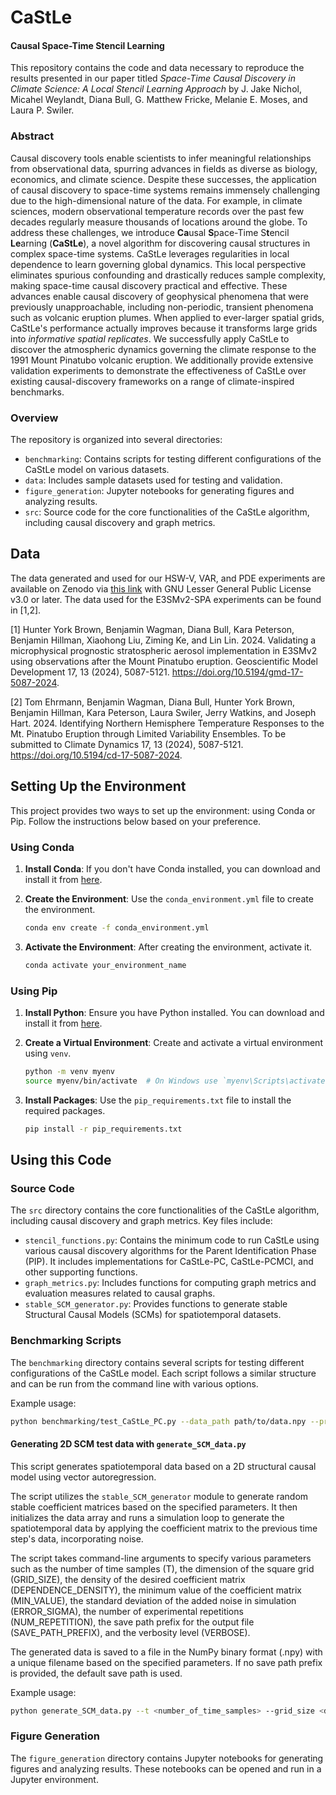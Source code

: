 # CaStLe

#### **Ca**usal **S**pace-Time S**t**encil **Le**arning

This repository contains the code and data necessary to reproduce the results presented in our paper titled *Space-Time Causal Discovery in Climate Science: A Local Stencil Learning Approach* by J. Jake Nichol, Micahel Weylandt, Diana Bull, G. Matthew Fricke, Melanie E. Moses, and Laura P. Swiler.

### Abstract

Causal discovery tools enable scientists to infer meaningful relationships from observational data, spurring advances in fields as diverse as biology, economics, and climate science. Despite these successes, the application of causal discovery to space-time systems remains immensely challenging due to the high-dimensional nature of the data. For example, in climate sciences, modern observational temperature records over the past few decades regularly measure thousands of locations around the globe. To address these challenges, we introduce **Ca**usal **S**pace-Time S**t**encil **Le**arning (**CaStLe**), a novel algorithm for discovering causal structures in complex space-time systems. CaStLe leverages regularities in local dependence to learn governing global dynamics. This local perspective eliminates spurious confounding and drastically reduces sample complexity, making space-time causal discovery practical and effective. These advances enable causal discovery of geophysical phenomena that were previously unapproachable, including non-periodic, transient phenomena such as volcanic eruption plumes. When applied to ever-larger spatial grids, CaStLe's performance actually improves because it transforms large grids into *informative spatial replicates*. We successfully apply CaStLe to discover the atmospheric dynamics governing the climate response to the 1991 Mount Pinatubo volcanic eruption. We additionally provide extensive validation experiments to demonstrate the effectiveness of CaStLe over existing causal-discovery frameworks on a range of climate-inspired benchmarks.

### Overview

The repository is organized into several directories:

- `benchmarking`: Contains scripts for testing different configurations of the CaStLe model on various datasets.
- `data`: Includes sample datasets used for testing and validation.
- `figure_generation`: Jupyter notebooks for generating figures and analyzing results.
- `src`: Source code for the core functionalities of the CaStLe algorithm, including causal discovery and graph metrics.
 
 
## Data
 
The data generated and used for our HSW-V, VAR, and PDE experiments are available on Zenodo via [this link](https://zenodo.org/records/12701546?token=eyJhbGciOiJIUzUxMiJ9.eyJpZCI6IjZiODBjOGQ3LTc5NGMtNGZlYS1iMmZlLTM4MWY2ODk4ZjQ0MyIsImRhdGEiOnt9LCJyYW5kb20iOiI5YTZmNTY1ZjE5MzYyYWFmOGNmNzcxYTBhYWYzMjdmZCJ9.aki35C-lcVLEEbc4QCaxgvjkDIUZbzgWLkPwgnYtMOHYWtGdWKWChgtdQtxS14TqgYCuGRUwC7o8L0YZCggE-w) with GNU Lesser General Public License v3.0 or later. The data used for the E3SMv2-SPA experiments can be found in [1,2].

[1] Hunter York Brown, Benjamin Wagman, Diana Bull, Kara Peterson, Benjamin Hillman, Xiaohong Liu, Ziming Ke, and Lin Lin. 2024. Validating a microphysical prognostic stratospheric aerosol implementation in E3SMv2 using observations after the Mount Pinatubo eruption. Geoscientific Model Development 17, 13 (2024), 5087-5121. https://doi.org/10.5194/gmd-17-5087-2024.

[2] Tom Ehrmann, Benjamin Wagman, Diana Bull, Hunter York Brown, Benjamin Hillman, Kara Peterson, Laura Swiler, Jerry Watkins, and Joseph Hart. 2024. Identifying Northern Hemisphere Temperature Responses to the Mt. Pinatubo Eruption through Limited Variability Ensembles. To be submitted to Climate Dynamics 17, 13 (2024), 5087-5121. https://doi.org/10.5194/cd-17-5087-2024.
 

## Setting Up the Environment

This project provides two ways to set up the environment: using Conda or Pip. Follow the instructions below based on your preference.

### Using Conda

1. **Install Conda**: If you don't have Conda installed, you can download and install it from [here](https://docs.conda.io/projects/conda/en/latest/user-guide/install/index.html).

2. **Create the Environment**: Use the `conda_environment.yml` file to create the environment.
    ```bash
    conda env create -f conda_environment.yml
    ```

3. **Activate the Environment**: After creating the environment, activate it.
    ```bash
    conda activate your_environment_name
    ```

### Using Pip

1. **Install Python**: Ensure you have Python installed. You can download and install it from [here](https://www.python.org/downloads/).

2. **Create a Virtual Environment**: Create and activate a virtual environment using `venv`.
    ```bash
    python -m venv myenv
    source myenv/bin/activate  # On Windows use `myenv\Scripts\activate`
    ```

3. **Install Packages**: Use the `pip_requirements.txt` file to install the required packages.
    ```bash
    pip install -r pip_requirements.txt
    ```
 
## Using this Code

### Source Code

The `src` directory contains the core functionalities of the CaStLe algorithm, including causal discovery and graph metrics. Key files include:

- `stencil_functions.py`: Contains the minimum code to run CaStLe using various causal discovery algorithms for the Parent Identification Phase (PIP). It includes implementations for CaStLe-PC, CaStLe-PCMCI, and other supporting functions.
- `graph_metrics.py`: Includes functions for computing graph metrics and evaluation measures related to causal graphs.
- `stable_SCM_generator.py`: Provides functions to generate stable Structural Causal Models (SCMs) for spatiotemporal datasets.
 
### Benchmarking Scripts

The `benchmarking` directory contains several scripts for testing different configurations of the CaStLe model. Each script follows a similar structure and can be run from the command line with various options.

Example usage:
```bash
python benchmarking/test_CaStLe_PC.py --data_path path/to/data.npy --print --verbose --time_alg
```

#### Generating 2D SCM test data with `generate_SCM_data.py`

This script generates spatiotemporal data based on a 2D structural causal model using vector autoregression.

The script utilizes the `stable_SCM_generator` module to generate random stable coefficient matrices based on the specified parameters. It then initializes the data array and runs a simulation loop to generate the spatiotemporal data by applying the coefficient matrix to the previous time step's data, incorporating noise.

The script takes command-line arguments to specify various parameters such as the number of time samples (T), the dimension of the square grid (GRID_SIZE), the density of the desired coefficient matrix (DEPENDENCE_DENSITY), the minimum value of the coefficient matrix (MIN_VALUE), the standard deviation of the added noise in simulation (ERROR_SIGMA), the number of experimental repetitions (NUM_REPETITION), the save path prefix for the output file (SAVE_PATH_PREFIX), and the verbosity level (VERBOSE).

The generated data is saved to a file in the NumPy binary format (.npy) with a unique filename based on the specified parameters. If no save path prefix is provided, the default save path is used.

Example usage:
```bash
python generate_SCM_data.py --t <number_of_time_samples> --grid_size <dimension_of_square_grid> --dependence_density <density_of_coefficient_matrix> --min_value <minimum_value_of_coefficient_matrix> --error_sigma <standard_deviation_of_noise> [--num_repetition <number_of_repetitions>] [--save_path_prefix <save_path_prefix>] [--verbose <verbosity_level>]
```

### Figure Generation

The `figure_generation` directory contains Jupyter notebooks for generating figures and analyzing results. These notebooks can be opened and run in a Jupyter environment.